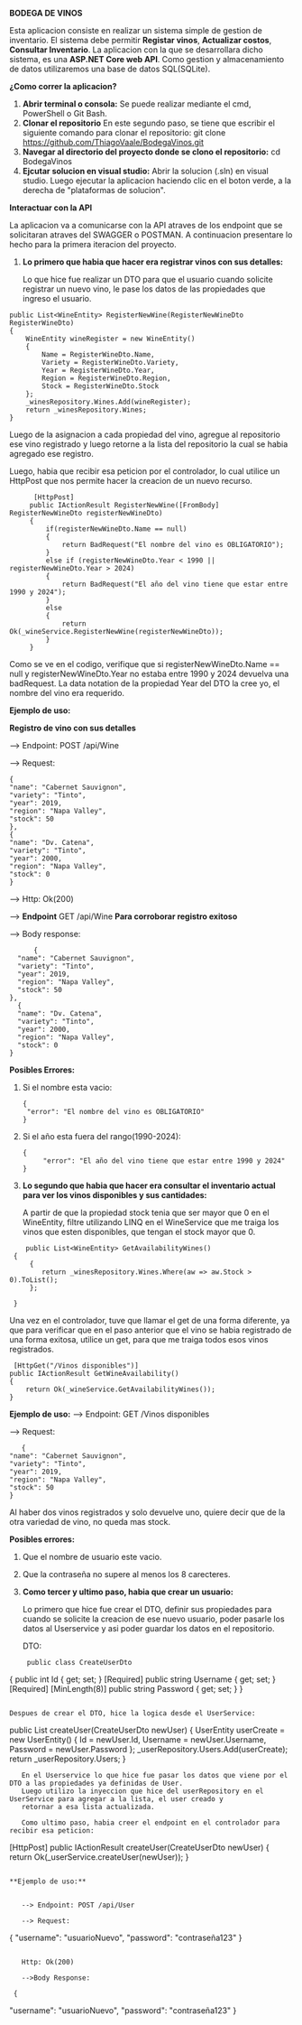 **BODEGA DE VINOS**

Esta aplicacion consiste en realizar un sistema simple de gestion de inventario. El sistema debe permitir **Registar vinos**, **Actualizar costos**, **Consultar Inventario**.
La aplicacion con la que se desarrollara dicho sistema, es una **ASP.NET Core web API**. Como gestion y almacenamiento de datos utilizaremos una base de datos SQL(SQLite).

**¿Como correr la aplicacion?**

1. **Abrir terminal o consola:**
   Se puede realizar mediante el cmd, PowerShell o Git Bash.
2. **Clonar el repositorio**
   En este segundo paso, se tiene que escribir el siguiente comando para clonar el repositorio:
   git clone https://github.com/ThiagoVaale/BodegaVinos.git
3. **Navegar al directorio del proyecto donde se clono el repositorio:**
   cd BodegaVinos
4. **Ejcutar solucion en visual studio:**
   Abrir la solucion (.sln) en visual studio. Luego ejecutar la aplicacion haciendo clic en el boton verde, a la derecha de "plataformas de solucion".
   
**Interactuar con la API**

La aplicacion va a comunicarse con la API atraves de los endpoint que se solicitaran atraves del SWAGGER o POSTMAN. A continuacion presentare lo hecho para la primera iteracion del proyecto.

1. **Lo primero que habia que hacer era registrar vinos con sus detalles:**

   Lo que hice fue realizar un DTO para que el usuario cuando solicite registrar un nuevo vino, le pase los datos de      las propiedades que ingreso el usuario.

```
public List<WineEntity> RegisterNewWine(RegisterNewWineDto RegisterWineDto)
{
    WineEntity wineRegister = new WineEntity()
    {
        Name = RegisterWineDto.Name,
        Variety = RegisterWineDto.Variety,
        Year = RegisterWineDto.Year,
        Region = RegisterWineDto.Region,
        Stock = RegisterWineDto.Stock
    };
    _winesRepository.Wines.Add(wineRegister);
    return _winesRepository.Wines;
}
```
   Luego de la asignacion a cada propiedad del vino, agregue al repositorio ese vino registrado y luego retorne a la 
   lista del repositorio la cual se habia agregado ese registro.
   
   Luego, habia que recibir esa peticion por el controlador, lo cual utilice un HttpPost que nos permite hacer la 
   creacion de un nuevo recurso.

```
      [HttpPost]
     public IActionResult RegisterNewWine([FromBody] RegisterNewWineDto registerNewWineDto)
     {
         if(registerNewWineDto.Name == null)
         {
             return BadRequest("El nombre del vino es OBLIGATORIO");
         }
         else if (registerNewWineDto.Year < 1990 || registerNewWineDto.Year > 2024)
         {
             return BadRequest("El año del vino tiene que estar entre 1990 y 2024");
         }
         else
         {
             return Ok(_wineService.RegisterNewWine(registerNewWineDto));
         }
     }
```
   Como se ve en el codigo, verifique que si registerNewWineDto.Name == null y registerNewWineDto.Year no estaba entre 
   1990 y 2024 devuelva una badRequest. La data notation de la propiedad Year del DTO la cree yo, el nombre del vino 
   era requerido.

   **Ejemplo de uso:**

**Registro de vino con sus detalles**

   --> Endpoint: POST /api/Wine
   
   --> Request:
   
   ```
   {
  "name": "Cabernet Sauvignon",
  "variety": "Tinto",
  "year": 2019,
  "region": "Napa Valley",
  "stock": 50
},
  {
  "name": "Dv. Catena",
  "variety": "Tinto",
  "year": 2000,
  "region": "Napa Valley",
  "stock": 0
}
```

   --> Http: Ok(200)
   
   --> **Endpoint** GET /api/Wine **Para corroborar registro exitoso**

   --> Body response:
   
```
      {
  "name": "Cabernet Sauvignon",
  "variety": "Tinto",
  "year": 2019,
  "region": "Napa Valley",
  "stock": 50
},
  {
  "name": "Dv. Catena",
  "variety": "Tinto",
  "year": 2000,
  "region": "Napa Valley",
  "stock": 0
}
```

   **Posibles Errores:**
   1. Si el nombre esta vacio:
      ```
      {
       "error": "El nombre del vino es OBLIGATORIO"
      }
      ```
      
   2. Si el año esta fuera del rango(1990-2024):
      ```
      {
           "error": "El año del vino tiene que estar entre 1990 y 2024"
      }
      ```
      
2. **Lo segundo que habia que hacer era consultar el inventario actual para ver los vinos disponibles y sus cantidades:**

   A partir de que la propiedad stock tenia que ser mayor que 0 en el WineEntity, filtre utilizando LINQ en el 
   WineService que me traiga los vinos que esten disponibles, que tengan el stock mayor que 0.

```
    public List<WineEntity> GetAvailabilityWines()
 {
     {
        return _winesRepository.Wines.Where(aw => aw.Stock > 0).ToList();
     };

 }
```

 Una vez en el controlador, tuve que llamar el get de una forma diferente, ya que para verificar que en el paso 
 anterior que el vino se habia registrado de una forma exitosa, utilice un get, para que me traiga todos esos vinos 
 registrados.

```
 [HttpGet("/Vinos disponibles")]
public IActionResult GetWineAvailability()
{
    return Ok(_wineService.GetAvailabilityWines());
}
```

**Ejemplo de uso:**
   --> Endpoint: GET /Vinos disponibles
   
   --> Request:
   
   ```
      {
  "name": "Cabernet Sauvignon",
  "variety": "Tinto",
  "year": 2019,
  "region": "Napa Valley",
  "stock": 50
}
```

   Al haber dos vinos registrados y solo devuelve uno, quiere decir que de la otra variedad de vino, no queda mas 
   stock.

   **Posibles errores:**
   1. Que el nombre de usuario este vacio.
   2. Que la contraseña no supere al menos los 8 carecteres.
   

3. **Como tercer y ultimo paso, habia que crear un usuario:**
   
   Lo primero que hice fue crear el DTO, definir sus propiedades para cuando se solicite la creacion de ese nuevo 
   usuario, poder pasarle los datos al Userservice y asi poder guardar los datos en el repositorio.
   
   DTO:
   
   ```
    public class CreateUserDto
 {
     public int Id { get; set; }
     [Required]
     public string Username { get; set; }
     [Required]
     [MinLength(8)]
     public string Password { get; set; }
 }
   ```

   Despues de crear el DTO, hice la logica desde el UserService:

```
   public List<UserEntity> createUser(CreateUserDto newUser)
{
    UserEntity userCreate = new UserEntity()
    {
        Id = newUser.Id,
        Username = newUser.Username,
        Password = newUser.Password
    };
    _userRepository.Users.Add(userCreate);
    return _userRepository.Users;
}
```
   En el Userservice lo que hice fue pasar los datos que viene por el DTO a las propiedades ya definidas de User. 
   Luego utilizo la inyeccion que hice del userRepository en el UserService para agregar a la lista, el user creado y 
   retornar a esa lista actualizada.

   Como ultimo paso, habia creer el endpoint en el controlador para recibir esa peticion:

```
   [HttpPost]
public IActionResult createUser(CreateUserDto newUser)
{
    return Ok(_userService.createUser(newUser));
}
```

**Ejemplo de uso:**


   --> Endpoint: POST /api/User
   
   --> Request:

   ```
   {
  "username": "usuarioNuevo",
  "password": "contraseña123"
}
```

   Http: Ok(200)

   -->Body Response:

   ```
     {
  "username": "usuarioNuevo",
  "password": "contraseña123"
}
```


